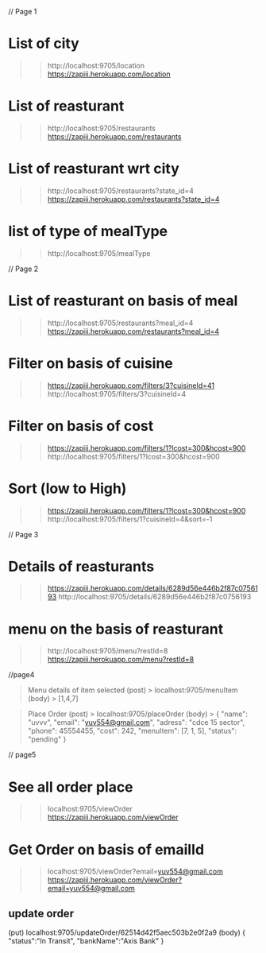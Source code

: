 // Page 1
# List of city
>>http://localhost:9705/location
>>https://zapiii.herokuapp.com/location

# List of reasturant
>>http://localhost:9705/restaurants
>>https://zapiii.herokuapp.com/restaurants

# List of reasturant wrt city
>>http://localhost:9705/restaurants?state_id=4
>>https://zapiii.herokuapp.com/restaurants?state_id=4

# list of type of mealType
>> http://localhost:9705/mealType

// Page 2
# List of reasturant on basis of meal
>>http://localhost:9705/restaurants?meal_id=4
>>https://zapiii.herokuapp.com/restaurants?meal_id=4

# Filter on basis of cuisine
>> https://zapiii.herokuapp.com/filters/3?cuisineId=41
>> http://localhost:9705/filters/3?cuisineId=4

# Filter on basis of cost
>>https://zapiii.herokuapp.com/filters/1?lcost=300&hcost=900
>> http://localhost:9705/filters/1?lcost=300&hcost=900

# Sort (low to High)
>>https://zapiii.herokuapp.com/filters/1?lcost=300&hcost=900
>>http://localhost:9705/filters/1?cuisineId=4&sort=-1

// Page 3 
 # Details of reasturants
 >>https://zapiii.herokuapp.com/details/6289d56e446b2f87c0756193
 >>http://localhost:9705/details/6289d56e446b2f87c0756193
 

 # menu on the basis of reasturant
 >> http://localhost:9705/menu?restId=8
 >>https://zapiii.herokuapp.com/menu?restId=8

//page4 
> Menu details of item selected
(post) > localhost:9705/menuItem
(body) > [1,4,7]

> Place Order
(post) > localhost:9705/placeOrder
(body) > 
  {
        "name": "uvvv",
        "email": "yuv554@gmail.com",
        "adress": "cdce 15 sector",
        "phone": 45554455,
        "cost": 242,
        "menuItem": [7, 1, 5],
        "status": "pending"
    }

// page5
# See all order place
>> localhost:9705/viewOrder
>>https://zapiii.herokuapp.com/viewOrder

# Get Order on basis of emailId
>> localhost:9705/viewOrder?email=yuv554@gmail.com
>>https://zapiii.herokuapp.com/viewOrder?email=yuv554@gmail.com

## update order
(put) localhost:9705/updateOrder/62514d42f5aec503b2e0f2a9
(body) 
{
	"status":"In Transit",
    "bankName":"Axis Bank"
}


